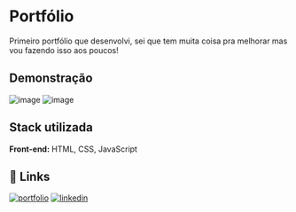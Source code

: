 # Portfólio

Primeiro portfólio que desenvolvi, sei que tem muita coisa pra melhorar mas vou fazendo isso aos poucos!

## Demonstração

![image](https://user-images.githubusercontent.com/103855358/214916444-1352a8e7-1aa1-4592-ad52-df312bac97b7.png) ![image](https://user-images.githubusercontent.com/103855358/214916612-9be1b126-d806-4b64-a57d-c512ec7985ee.png)


## Stack utilizada

**Front-end:** HTML, CSS, JavaScript

## 🔗 Links

[![portfolio](https://img.shields.io/badge/my_portfolio-000?style=for-the-badge&logo=ko-fi&logoColor=white)](https://felipepeduardo.github.io/Portfolio/)
[![linkedin](https://img.shields.io/badge/linkedin-0A66C2?style=for-the-badge&logo=linkedin&logoColor=white)](https://www.linkedin.com/in/felipepereiraeduardo/)
